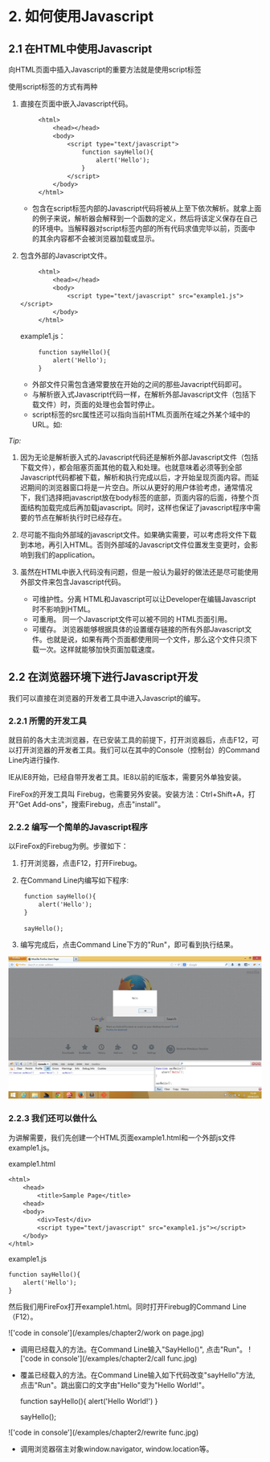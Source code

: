 # 2. 如何使用Javascript

## 2.1 在HTML中使用Javascript

向HTML页面中插入Javascript的重要方法就是使用script标签

使用script标签的方式有两种

1. 直接在页面中嵌入Javascript代码。

		 	<html>
				<head></head>
				<body>
					<script type="text/javascript">
						function sayHello(){
				 			alert('Hello');
				 		}
					</script>
				</body>
			</html>

	* 包含在script标签内部的Javascript代码将被从上至下依次解析。就拿上面的例子来说，解析器会解释到一个函数的定义，然后将该定义保存在自己的环境中。当解释器对script标签内部的所有代码求值完毕以前，页面中的其余内容都不会被浏览器加载或显示。

2. 包含外部的Javascript文件。

			<html>
				<head></head>
				<body>
					<script type="text/javascript" src="example1.js"></script>
				</body>
			</html>

	example1.js：

			function sayHello(){
				alert('Hello');
			}


	* 外部文件只需包含通常要放在开始的<script>与结束的</script>之间的那些Javacript代码即可。
	* 与解析嵌入式Javascript代码一样，在解析外部Javascript文件（包括下载文件）时，页面的处理也会暂时停止。
	* script标签的src属性还可以指向当前HTML页面所在域之外某个域中的URL。如: 
		<script type="text/javascript" src="http://code.jquery.com/jquery.1.11.0.min.js"></script>

_Tip:_

1. 因为无论是解析嵌入式的Javascript代码还是解析外部Javascript文件（包括下载文件），都会阻塞页面其他的载入和处理。也就意味着必须等到全部Javascript代码都被下载，解析和执行完成以后，才开始呈现页面内容。而延迟期间的浏览器窗口将是一片空白。所以从更好的用户体验考虑，通常情况下，我们选择把javascript放在body标签的底部，页面内容的后面，待整个页面结构加载完成后再加载javascript。同时，这样也保证了javascript程序中需要的节点在解析执行时已经存在。

2. 尽可能不指向外部域的javascript文件。如果确实需要，可以考虑将文件下载到本地，再引入HTML。否则外部域的Javascript文件位置发生变更时，会影响到我们的application。

3. 虽然在HTML中嵌入代码没有问题，但是一般认为最好的做法还是尽可能使用外部文件来包含Javascript代码。

	* 可维护性。分离 HTML和Javascript可以让Developer在编辑Javascript时不影响到HTML。
	* 可重用。 同一个Javascript文件可以被不同的 HTML页面引用。
	* 可缓存。 浏览器能够根据具体的设置缓存链接的所有外部Javascript文件。也就是说，如果有两个页面都使用同一个文件，那么这个文件只须下载一次。这样就能够加快页面加载速度。

## 2.2 在浏览器环境下进行Javascript开发

我们可以直接在浏览器的开发者工具中进入Javascript的编写。

### 2.2.1 所需的开发工具

就目前的各大主流浏览器，在已安装工具的前提下，打开浏览器后，点击F12，可以打开浏览器的开发者工具。我们可以在其中的Console（控制台）的Command Line内进行操作.

IE从IE8开始，已经自带开发者工具。IE8以前的IE版本，需要另外单独安装。

FireFox的开发工具叫 Firebug，也需要另外安装。安装方法：Ctrl+Shift+A，打开"Get Add-ons"，搜索Firebug，点击"install"。

### 2.2.2 编写一个简单的Javascript程序

以FireFox的Firebug为例。步骤如下：

1. 打开浏览器，点击F12，打开Firebug。

2. 在Command Line内编写如下程序:

		function sayHello(){
		    alert('Hello');
		}

		sayHello();

3. 编写完成后，点击Command Line下方的"Run"，即可看到执行结果。

!['code in console'](/examples/chapter2/console.jpg) 

### 2.2.3 我们还可以做什么

为讲解需要，我们先创建一个HTML页面example1.html和一个外部js文件example1.js。

example1.html

	<html>
		<head>
			<title>Sample Page</title>
		<head>
		<body>
			<div>Test</div>
			<script type="text/javascript" src="example1.js"></script>
		</body>
	</html>	

example1.js

	function sayHello(){
		alert('Hello');
	}

然后我们用FireFox打开example1.html。同时打开Firebug的Command Line（F12）。

!['code in console'](/examples/chapter2/work on page.jpg)

* 调用已经载入的方法。在Command Line输入"SayHello()", 点击"Run"。
!['code in console'](/examples/chapter2/call func.jpg)

* 覆盖已经载入的方法。在Command Line输入如下代码改变"sayHello"方法, 点击"Run"。跳出窗口的文字由"Hello"变为"Hello World!"。

	function sayHello(){
	    alert('Hello World!')
	}

	sayHello();

!['code in console'](/examples/chapter2/rewrite func.jpg)

* 调用浏览器宿主对象window.navigator, window.location等。





